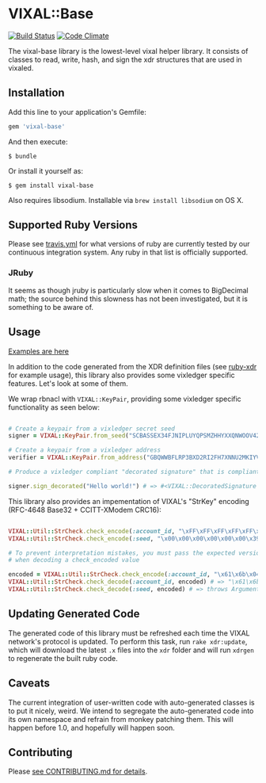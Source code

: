 # VIXAL::Base

[![Build Status](https://travis-ci.org/vixledger/ruby-vixal-base.svg)](https://travis-ci.org/vixledgerr/ruby-vixal-base)
[![Code Climate](https://codeclimate.com/github/vixledger/ruby-vixal-base/badges/gpa.svg)](https://codeclimate.com/github/vixledger/ruby-vixal-base)

The vixal-base library is the lowest-level vixal helper library.  It consists of classes
to read, write, hash, and sign the xdr structures that are used in vixaled.

## Installation

Add this line to your application's Gemfile:

```ruby
gem 'vixal-base'
```

And then execute:

    $ bundle

Or install it yourself as:

    $ gem install vixal-base

Also requires libsodium. Installable via `brew install libsodium` on OS X.

## Supported Ruby Versions

Please see [travis.yml](.travis.yml) for what versions of ruby are currently tested by our continuous integration system.  Any ruby in that list is officially supported.

### JRuby

It seems as though jruby is particularly slow when it comes to BigDecimal math; the source behind this slowness has not been investigated, but it is something to be aware of.

## Usage

[Examples are here](examples)

In addition to the code generated from the XDR definition files (see [ruby-xdr](https://github.com/vixledger/ruby-xdr) for example usage), this library also provides some vixledger specific features.  Let's look at some of them.

We wrap rbnacl with `VIXAL::KeyPair`, providing some vixledger specific functionality as seen below:

```ruby

# Create a keypair from a vixledger secret seed
signer = VIXAL::KeyPair.from_seed("SCBASSEX34FJNIPLUYQPSMZHHYXXQNWOOV42XYZFXM6EGYX2DPIZVIA3")

# Create a keypair from a vixledger address
verifier = VIXAL::KeyPair.from_address("GBQWWBFLRP3BXD2RI2FH7XNNU2MKIYVUI7QXUAIVG34JY6MQGXVUO3RX")

# Produce a vixledger compliant "decorated signature" that is compliant with vixledger transactions

signer.sign_decorated("Hello world!") # => #<VIXAL::DecoratedSignature ...>

```

This library also provides an impementation of VIXAL's "StrKey" encoding (RFC-4648 Base32 + CCITT-XModem CRC16):

```ruby

VIXAL::Util::StrCheck.check_encode(:account_id, "\xFF\xFF\xFF\xFF\xFF\xFF\xFF") # => "GD777777777764TU"
VIXAL::Util::StrCheck.check_encode(:seed, "\x00\x00\x00\x00\x00\x00\x39") # => "SAAAAAAAAAADST3H"

# To prevent interpretation mistakes, you must pass the expected version byte
# when decoding a check_encoded value

encoded = VIXAL::Util::StrCheck.check_encode(:account_id, "\x61\x6b\x04\xab\x8b\xf6\x1b")
VIXAL::Util::StrCheck.check_decode(:account_id, encoded) # => "\x61\x6b\x04\xab\x8b\xf6\x1b"
VIXAL::Util::StrCheck.check_decode(:seed, encoded) # => throws ArgumentError: Unexpected version: :account_id

```

## Updating Generated Code

The generated code of this library must be refreshed each time the VIXAL network's protocol is updated.  To perform this task, run `rake xdr:update`, which will download the latest `.x` files into the `xdr` folder and will run `xdrgen` to regenerate the built ruby code.

## Caveats

The current integration of user-written code with auto-generated classes is to put it nicely, weird.  We intend to segregate the auto-generated code into its own namespace and refrain from monkey patching them.  This will happen before 1.0, and hopefully will happen soon.

## Contributing

Please [see CONTRIBUTING.md for details](CONTRIBUTING.md).
